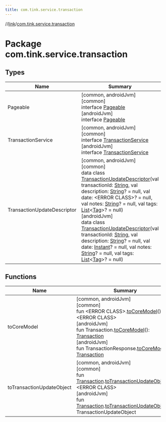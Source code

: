 ```yaml
---
title: com.tink.service.transaction
---
```

//[link](../../index.html)/[com.tink.service.transaction](index.html)



# Package com.tink.service.transaction



## Types


| Name | Summary |
|---|---|
| Pageable | [common, androidJvm]<br>[common]<br>interface [Pageable]([common]-pageable/index.html)<br>[androidJvm]<br>interface [Pageable]([android-jvm]-pageable/index.html) |
| TransactionService | [common, androidJvm]<br>[common]<br>interface [TransactionService]([common]-transaction-service/index.html)<br>[androidJvm]<br>interface [TransactionService]([android-jvm]-transaction-service/index.html) |
| TransactionUpdateDescriptor | [common, androidJvm]<br>[common]<br>data class [TransactionUpdateDescriptor]([common]-transaction-update-descriptor/index.html)(val transactionId: [String](https://kotlinlang.org/api/latest/jvm/stdlib/kotlin/-string/index.html), val description: [String](https://kotlinlang.org/api/latest/jvm/stdlib/kotlin/-string/index.html)? = null, val date: &lt;ERROR CLASS&gt;? = null, val notes: [String](https://kotlinlang.org/api/latest/jvm/stdlib/kotlin/-string/index.html)? = null, val tags: [List](https://kotlinlang.org/api/latest/jvm/stdlib/kotlin.collections/-list/index.html)&lt;[Tag](../com.tink.model.transaction/[common]-tag/index.html)&gt;? = null)<br>[androidJvm]<br>data class [TransactionUpdateDescriptor]([android-jvm]-transaction-update-descriptor/index.html)(val transactionId: [String](https://kotlinlang.org/api/latest/jvm/stdlib/kotlin/-string/index.html), val description: [String](https://kotlinlang.org/api/latest/jvm/stdlib/kotlin/-string/index.html)? = null, val date: [Instant](https://developer.android.com/reference/kotlin/java/time/Instant.html)? = null, val notes: [String](https://kotlinlang.org/api/latest/jvm/stdlib/kotlin/-string/index.html)? = null, val tags: [List](https://kotlinlang.org/api/latest/jvm/stdlib/kotlin.collections/-list/index.html)&lt;[Tag](../com.tink.model.transaction/[android-jvm]-tag/index.html)&gt;? = null) |


## Functions


| Name | Summary |
|---|---|
| toCoreModel | [common, androidJvm]<br>[common]<br>fun &lt;ERROR CLASS&gt;.[toCoreModel]([common]to-core-model.html)(): &lt;ERROR CLASS&gt;<br>[androidJvm]<br>fun Transaction.[toCoreModel]([android-jvm]to-core-model.html)(): [Transaction](../com.tink.model.transaction/[android-jvm]-transaction/index.html)<br>[androidJvm]<br>fun TransactionResponse.[toCoreModel]([android-jvm]to-core-model.html)(): [Transaction](../com.tink.model.transaction/[android-jvm]-transaction/index.html) |
| toTransactionUpdateObject | [common, androidJvm]<br>[common]<br>fun [Transaction](../com.tink.model.transaction/[common]-transaction/index.html).[toTransactionUpdateObject]([common]to-transaction-update-object.html)(): &lt;ERROR CLASS&gt;<br>[androidJvm]<br>fun [Transaction](../com.tink.model.transaction/[android-jvm]-transaction/index.html).[toTransactionUpdateObject]([android-jvm]to-transaction-update-object.html)(): TransactionUpdateObject |

